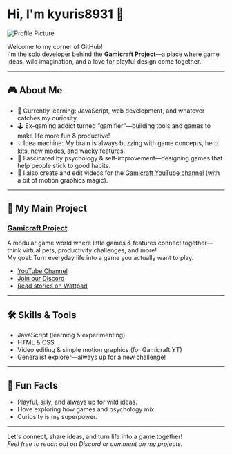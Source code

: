 # Hi, I'm kyuris8931 👋

![Profile Picture](https://avatars.githubusercontent.com/u/your-github-user-id?v=4) <!-- GitHub will automatically replace this with your profile pic -->

Welcome to my corner of GitHub!  
I'm the solo developer behind the **Gamicraft Project**—a place where game ideas, wild imagination, and a love for playful design come together.

---

## 🎮 About Me

- 🌱 Currently learning: JavaScript, web development, and whatever catches my curiosity.
- 🕹️ Ex-gaming addict turned “gamifier”—building tools and games to make life more fun & productive!
- 💡 Idea machine: My brain is always buzzing with game concepts, hero kits, new modes, and wacky features.
- 🧠 Fascinated by psychology & self-improvement—designing games that help people stick to good habits.
- 🎥 I also create and edit videos for the [Gamicraft YouTube channel](https://www.youtube.com/@Gamicrafter) (with a bit of motion graphics magic).

---

## 🌟 My Main Project

### [Gamicraft Project](https://github.com/kyuris8931/Gamicraft-Project)
A modular game world where little games & features connect together—think virtual pets, productivity challenges, and more!  
My goal: Turn everyday life into a game you actually want to play.

- [YouTube Channel](https://www.youtube.com/@Gamicrafter)
- [Join our Discord](https://discord.gg/aDYgSNG8)
- [Read stories on Wattpad](https://www.wattpad.com/user/Gamicraft)

---

## 🛠️ Skills & Tools

- JavaScript (learning & experimenting)
- HTML & CSS
- Video editing & simple motion graphics (for Gamicraft YT)
- Generalist explorer—always up for a new challenge!

---

## 🤪 Fun Facts

- Playful, silly, and always up for wild ideas.
- I love exploring how games and psychology mix.
- Curiosity is my superpower.

---

Let's connect, share ideas, and turn life into a game together!  
*Feel free to reach out on Discord or comment on my projects.*
